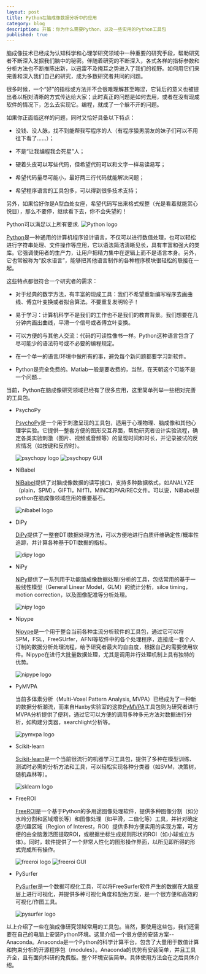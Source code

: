 ```yaml
---
layout: post
title: Python在脑成像数据分析中的应用
category: blog
description: 开篇：你为什么需要Python，以及一些实用的Python工具包
published: true
---
```


脑成像技术已经成为认知科学和心理学研究领域中一种重要的研究手段，帮助研究者不断深入发掘我们脑中的秘密。伴随着研究的不断深入，各式各样的指标参数和分析方法也不断推陈出新，以迅雷不及掩耳之势进入了我们的视野。如何用它们来完善和深入我们自己的研究，成为多数研究者共同的问题。

很多时候，一个“好”的指标或方法并不会很难理解甚至晦涩，它背后的意义也被提出者以相对清晰的方式传达给大家；此时真正的问题是如何去用，或者在没有现成软件的情况下，怎么去实现它。编程，就成了一个躲不开的问题。

如果你正面临这样的问题，同时又恰好具备以下特点：

*   没钱、没人脉，找不到能帮我写程序的人（有程序猿男朋友的妹子们可以不用往下看了......）；

*   不是“让我编程我会死星”人；

*   硬着头皮可以写些代码，但希望代码可以和文字一样易读易写；

*   希望代码量尽可能小，最好两三行代码就能解决问题；

*   希望程序语言的工具包多，可以得到很多技术支持；

另外，如果恰好你是A型血处女座，希望代码写出来格式规整（光是看着就能赏心悦目），那么不要停，继续看下去，你不会失望的！

Python可以满足以上所有要求.
![Python logo](/images/python/python_life.png)

[Python][python_home]是一种通用的计算机程序设计语言，不仅可以进行数值处理，也可以轻松进行字符串处理、文件操作等应用，它以语法简洁清晰见长，具有丰富和强大的类库。它强调使用者的生产力，让用户把精力集中在逻辑上而不是语言本身。另外，它也常被称为“胶水语言”，能够把其他语言制作的各种程序模块很轻松的联接在一起。

这些特点都很符合一个研究者的需求：

*   对于经典的数学方法，有丰富的现成工具：我们不希望重新编写程序去画曲线、傅立叶变换或者拟合算法。不要重复发明轮子！

*   易于学习：计算机科学不是我们的工作也不是我们的教育背景。我们想要在几分钟内画出曲线，平滑一个信号或者傅立叶变换。

*   可以方便的与其他人交流：代码的可读性像书一样。Python这种语言包含了尽可能少的语法符号或不必要的编程规定。

*   在一个单一的语言/环境中做所有的事，避免每个新问题都要学习新软件。

*   Python是完全免费的。Matlab一般是要收费的，当然，在天朝这个可能不是一个问题...

当前，Python在脑成像研究领域已经有了很多应用，这里简单列举一些相对完善的工具包。

*   PsychoPy
    
    [PsychoPy][psychopy_home]是一个用于刺激呈现的工具包，适用于心理物理、脑成像和其他心理学实验。它提供一整套方便的图形交互界面，帮助研究者设计实验流程，确定各类实验刺激（图片、视频或音频等）的呈现时间和时长，并记录被试的反应情况（如按键和反应时）。

    ![psychopy logo](/images/python/psychopy_logo.png)
    ![psychopy GUI](/images/python/psychopy_gui.png)

*   NiBabel

    [NiBabel][nibabel_home]提供了对脑成像数据的读写接口，支持多种数据格式，如ANALYZE（plain，SPM），GIFTI，NIfTI，MINC和PAR/REC文件。可以说，NiBabel是python在脑成像领域应用的重要基石。

    ![nibabel logo](/images/python/nibabel_logo.png)

*   DiPy

    [DiPy][dipy_home]提供了一整套DTI数据处理方法，可以方便地进行白质纤维确定性/概率性追踪，并计算各种基于DTI数据的指标。

    ![dipy logo](/images/python/dipy_logo.png)

*   NiPy

    [NiPy][nipy_home]提供了一系列用于功能脑成像数据处理/分析的工具，包括常用的基于一般线性模型（General Linear Model，GLM）的统计分析，silce timing，motion correction，以及图像配准等分析处理。

    ![nipy logo](/images/python/nipy_logo.png)

*   Nipype

    [Nipype][nipype_home]是一个用于整合当前各种主流分析软件的工具包，通过它可以将SPM，FSL，FreeSUrfer，AFNI等软件中的各个处理程序，连接成一套个人订制的数据分析处理流程，给予研究者最大的自由度，根据自己的需要使用软件。Nipype在进行大批量数据处理，尤其是调用并行处理机制上具有独特的优势。

    ![nipype logo](/images/python/nipype_logo.png)

*   PyMVPA

    当前多体素分析（Multi-Voxel Pattern Analysis, MVPA）已经成为了一种新的数据分析潮流，而来自Haxby实验室的这款[PyMVPA][pymvpa_home]工具包则为研究者进行MVPA分析提供了便利，通过它可以方便的调用多种多元方法对数据进行分析，如构建分类器，searchlight分析等。

    ![pymvpa logo](/images/python/pymvpa_logo.png)

*   Scikit-learn

    [Scikit-learn][scikit_learn_home]是一个当前很流行的机器学习工具包，提供了多种在模型训练、测试时必需的分析方法和工具，可以轻松实现各种分类器（如SVM，决策树，随机森林等）。

    ![sklearn logo](/images/python/sklearn_logo.png)

*   FreeROI

    [FreeROI][freeroi_home]是一个基于Python的多用途图像处理软件，提供多种图像分割（如分水岭分割和区域增长等）和图像处理（如平滑，二值化等）工具，并针对确定感兴趣区域（Region of Interest，ROI）提供多种方便实用的实现方案，可方便的由全脑激活图提取ROI，或根据坐标生成规则形状的ROI（如小球或立方体）。同时，软件提供了一个非常人性化的图形操作界面，以所见即所得的形式完成所有操作。

    ![freeroi logo](/images/python/freeroi_logo.png)
    ![freeroi GUI](/images/python/freeroi_gui.png)

*   PySurfer

    [PySurfer][pysurfer_home]是一个数据可视化工具，可以将FreeSurfer软件产生的数据在大脑皮层上进行可视化，并提供多种可视化角度和配色方案，是一个很方便和高效的可视化/作图工具。

    ![pysurfer logo](/images/python/pysurfer_logo.png)

以上介绍了一些在脑成像研究领域常用的工具包。当然，要使用这些包，我们还需要在自己的电脑上安装Python环境。这里介绍一个很方便的安装方案--Anaconda。Anaconda是一个Python的科学计算平台，包含了大量用于数值计算和拘束分析的开源程序包（modules）。Anaconda的优势有安装简单，并且工具齐全，且有面向科研的免费版。整个环境安装简单。具体使用方法会在之后具体介绍。

[python_home]: http://www.python.org "Python.org"
[psychopy_home]: http://www.psychopy.org "PsychoPy.org"
[nibabel_home]: http://nipy.org/nibabel "Home of NiBabel"
[dipy_home]: http://nipy.org/dipy "Home of DiPy"
[nipy_home]: http://nipy.org/nipy "Home of NiPy"
[nipype_home]: http://nipy.org/nipype "Home of Nipype"
[pymvpa_home]: http://www.pymvpa.org "Home of PyMVPA"
[scikit_learn_home]: http://scikit-learn.org "Home of Scikit-learn"
[freeroi_home]: http://freeroi.brainactivityatlas.org "Home of FreeROI"
[pysurfer_home]: http://pysurfer.github.io "Home of PySurfer"

